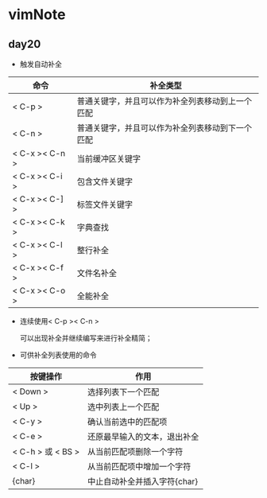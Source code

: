 # vimNote

## day20
* 触发自动补全

| 命令 | 补全类型 |
| ---- | -------- |
| < C-p > | 普通关键字，并且可以作为补全列表移动到上一个匹配 |
| < C-n > | 普通关键字，并且可以作为补全列表移动到下一个匹配 |
| < C-x >< C-n > | 当前缓冲区关键字 |
| < C-x >< C-i > | 包含文件关键字 |
| < C-x >< C-] > | 标签文件关键字 |
| < C-x >< C-k > | 字典查找 |
| < C-x >< C-l > | 整行补全 |
| < C-x >< C-f > | 文件名补全 |
| < C-x >< C-o > | 全能补全 |

* 连续使用< C-p >< C-n >

	可以出现补全并继续编写来进行补全精简；

* 可供补全列表使用的命令

| 按键操作 | 作用 |
| -- | -- |
| < Down > | 选择列表下一个匹配 |
| < Up > | 选中列表上一个匹配 |
| < C-y > | 确认当前选中的匹配项 |
| < C-e > | 还原最早输入的文本，退出补全 |
| < C-h > 或 < BS > | 从当前匹配项删除一个字符 |
| < C-l > | 从当前匹配项中增加一个字符 |
| {char} | 中止自动补全并插入字符{char} |
